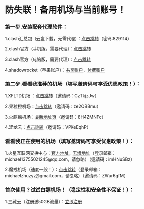 # 防失联！备用机场与当前账号！

### 第一步.安装配套代理软件：
<p>1.clash汇总包（云盘下载，无需代理）：<a href="https://michaelzhu.lanzoub.com/b032s57wd">点击跳转</a>（密码:829114）
<p>2.clash官方（手机版，需要代理）：<a href="https://github.com/Kr328/ClashForAndroid/releases">点击跳转</a>
<p>3.clash官方（电脑版，需要代理）：<a href="https://github.com/Fndroid/clash_for_windows_pkg/releases">点击跳转</a>
<p>4.shadowrocket（苹果账户）：<a href="https://free.iosapp.icu/">共享账户</a>，<a href="https://yinuo123.gq/">付费账户</a>

### 第二步.看看我推荐的机场（填写邀请码可享受优惠政策！）：
<p>1.XFLTD机场 ：<a href="https://xftld.org/#/register?code=CzTkjzJw">点击跳转</a>（邀请码：CzTkjzJw）
<p>2.果粒橙机场：<a href="https://guolicheng.cc/index.php#/login">点击跳转</a>（邀请码：ze2OBBmu）
<p>3.火麒麟机场：<a href="https://a.krbee.win/">最新地址页</a>（邀请码：8H4ZMNFc）
<p>4.涩龙云：<a href="https://www.selom.xyz/#/login">点击跳转</a>（邀请码：VPKeEqhP）
  
### 看看我正在使用的机场（填写邀请码可享受优惠政策！）：
<p>1.火星互联网交换中心：<a href="https://dash.marsix.net/">官方地址</a>，<a href="http://139.177.191.91:9443/">无墙地址</a>（登录邮箱：michael13755021245@qq.com，请忽略）（邀请码：imHNuSBz）
<p>2.魔戒机场（速度一般！）：<a href="https://mojie.me/#/dashboard">点击跳转</a>（登录邮箱：michaelzhuzyz@gmail.com，请忽略）（邀请码：ZWur6gfM）

### 首次使用？试试白嫖机场！（稳定性和安全性不保证！）：
<p>1.三藏云（注册送50GB流量）：<a href="https://sanzangyun.cc/#/register?code=rYIvqDqp">立即注册</a>


